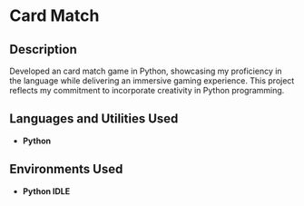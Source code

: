 <h1>Card Match</h1>


<h2>Description</h2>
Developed an card match game in Python, showcasing my proficiency in the language while delivering an immersive gaming experience. This project reflects my commitment to incorporate creativity in Python programming.


<br />


<h2>Languages and Utilities Used</h2>

- <b>Python</b>


<h2>Environments Used </h2>

- <b>Python IDLE</b> 


<!--
 ```diff
- text in red
+ text in green
! text in orange
# text in gray
@@ text in purple (and bold)@@
```
--!>

